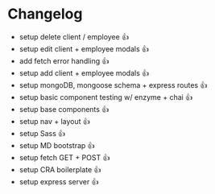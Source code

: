 # Changelog

* setup delete client / employee :+1:
* setup edit client + employee modals :+1:
* add fetch error handling :+1:
* setup add client + employee modals :+1:
* setup mongoDB, mongoose schema + express routes :+1:
* setup basic component testing w/ enzyme + chai :+1:
* setup base components :+1:
* setup nav + layout :+1:
* setup Sass :+1:
* setup MD bootstrap :+1:
* setup fetch GET + POST :+1:
* setup CRA boilerplate :+1:
* setup express server :+1:
